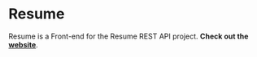 # Resume

Resume is a Front-end for the Resume REST API project.
**Check out the [website](https://untalsanders.github.io/resume)**.
